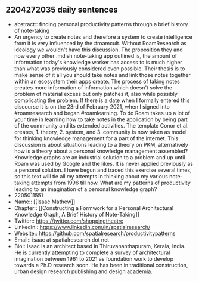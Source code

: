 ## 2204272035 daily sentences

* abstract:: finding personal productivity patterns through a brief history of note-taking
* An urgency to create notes and therefore a system to create intelligence from it is very influenced by the #roamcult. 
Without RoamResearch as ideology we wouldn't have this discussion.
The proposition they and now every other .mdish note-taking app outlined is, the amount of information today's knowledge worker has access to is much higher than what was previously considered even possible.
Their thesis is to make sense of it all you should take notes and link those notes together within an ecosystem their apps create.
The process of taking notes creates more information of information which doesn't solve the problem of material excess but only patches it, also while possibly complicating the problem.
If there is a date when I formally entered this discourse it is on the 23rd of February 2021, when I signed into #roamresearch and began #roamlearning. 
To do Roam takes up a lot of your time in learning how to take notes in the application by being part of the community and its extended activities. 
The template Conor et al. creates, 1. theory, 2. system, and 3. community is now taken as model for thinking knowledge management for a part of the internet.
This discussion is about situations leading to a theory on PKM, alternatively how is a theory about a personal knowledge management assembled?
Knowledge graphs are an industrial solution to a problem and up until Roam was used by Google and the likes.
It is never applied previously as a personal solution.
I have begun and traced this exercise several times, so this text will tie all my attempts in thinking about my various note-taking attempts from 1996 till now.
What are my patterns of productivity leading to an imagination of a personal knowledge graph?
* 2205011551
* Name:: [[Isaac Mathew]]
* Chapter:: [[Constructing a Formwork for a Personal Architectural Knowledge Graph, A Brief History of Note-Taking]]
* Twitter:: https://twitter.com/shoppingtheatre 
* LinkedIn:: https://www.linkedin.com/in/spatialresearch/
* Website:: https://github.com/spatialresearch/productivitypatterns 
* Email:: isaac at spatialresearch dot net
* Bio:: Isaac is an architect based in Thiruvananthapuram, Kerala, India. He is currently attempting to complete a survey of architectural imagination between 1961 to 2021 as foundation work to develop towards a Ph.D research soon. He has been in traditional construction, urban design research publishing and design academia.